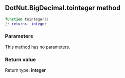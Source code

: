 ## DotNut.BigDecimal.tointeger method


```lua
function tointeger()
// returns: integer
```


### Parameters

This method has no parameters.

### Return value

Return type: **integer**

